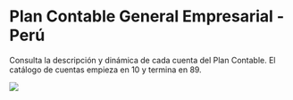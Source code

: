 # Plan Contable General Empresarial - Perú

Consulta la descripción y dinámica de cada cuenta del Plan Contable.
El catálogo de cuentas empieza en 10 y termina en 89.

![](https://raw.githubusercontent.com/plancontable/plancontable.github.io/master/plancontable.gif)
